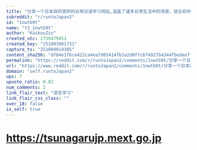 ```yaml
---
title: "分享一个日本政府提供的日常日语学习网站,涵盖了诸多日常生活中的场景，适合初中级水平的人"
subreddit: "r/runtoJapan2"
id: "1nwtb9t"
name: "t3_1nwtb9t"
author: "KaikouZzz"
created_utc: 1759479451
created_key: "251003081731"
capture_ts: "251004014305"
content_sha256: "df84e1f6ce422ca4ea7d03414fb2a2d8ffc6f4927b4344fbedeeffdd38326761"
permalink: "https://reddit.com/r/runtoJapan2/comments/1nwtb9t/分享一个日本政府提供的日常日语学习网站涵盖了诸多日常生活中的场景适合初中级水平的人/"
url: "https://www.reddit.com/r/runtoJapan2/comments/1nwtb9t/分享一个日本政府提供的日常日语学习网站涵盖了诸多日常生活中的场景适合初中级水平的人/"
domain: "self.runtoJapan2"
ups: 7
upvote_ratio: 0.82
num_comments: 2
link_flair_text: "语言学习"
link_flair_css_class: ""
over_18: false
is_self: true
---
```


# <https://tsunagarujp.mext.go.jp>
